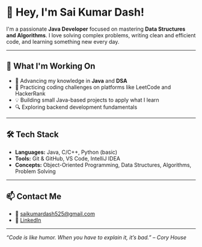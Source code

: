 # 👋 Hey, I'm Sai Kumar Dash!

I'm a passionate **Java Developer** focused on mastering **Data Structures and Algorithms**. I love solving complex problems, writing clean and efficient code, and learning something new every day.

---

## 🚀 What I'm Working On

- 📘 Advancing my knowledge in **Java** and **DSA**
- 🧠 Practicing coding challenges on platforms like LeetCode and HackerRank
- 💡 Building small Java-based projects to apply what I learn
- 🔍 Exploring backend development fundamentals

---

## 🛠️ Tech Stack

- **Languages:** Java, C/C++, Python (basic)
- **Tools:** Git & GitHub, VS Code, IntelliJ IDEA
- **Concepts:** Object-Oriented Programming, Data Structures, Algorithms, Problem Solving

---

## 📫 Contact Me

- 📧 saikumardash525@gmail.com
- 💼 [LinkedIn]([https://linkedin.com](https://www.linkedin.com/in/sai-kumar-dash/))

---

_“Code is like humor. When you have to explain it, it’s bad.” – Cory House_
